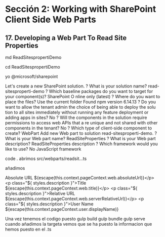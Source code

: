 # Sección 2: Working with SharePoint Client Side Web Parts

## 17. Developing a Web Part To Read Site Properties

md  ReadSitespropertiDemo

cd  ReadSitespropertiDemo

yo @microsoft/sharepoint

Let's create a new SharePoint solution.
? What is your solution name? read-sitesproperti-demo
? Which baseline packages do you want to target for your component(s)? SharePoint O
nline only (latest)
? Where do you want to place the files? Use the current folder
Found npm version 6.14.13
? Do you want to allow the tenant admin the choice of being able to deploy the solu
tion to all sites immediately without running any feature deployment or adding apps
 in sites? No
? Will the components in the solution require permissions to access web APIs that a
re unique and not shared with other components in the tenant? No
? Which type of client-side component to create? WebPart
Add new Web part to solution read-sitesproperti-demo.
? What is your Web part name? ReadSiteProperties
? What is your Web part description? ReadSiteProperties description
? Which framework would you like to use? No JavaScript framework


code .
abrimos src/webparts/readsit...ts

añadimos 
             <p class="${ styles.description }">Absolute URL ${escape(this.context.pageContext.web.absoluteUrl)}</p>
              <p class="${ styles.description }">Title ${escape(this.context.pageContext.web.title)}</p>
              <p class="${ styles.description }">Relative URL ${escape(this.context.pageContext.web.serverRelativeUrl)}</p>
              <p class="${ styles.description }">User Name ${escape(this.context.pageContext.user.displayName)}</p>

Una vez tenemos el codigo puesto
gulp build
gulp bundle
gulp serve
cuando añadimos la targeta vemos que se ha puesto la informacion que hemos puesto en el .ts